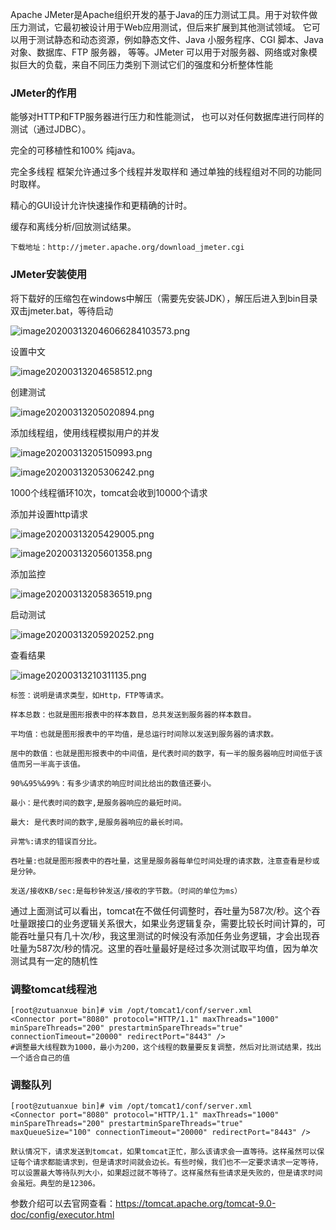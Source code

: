 

Apache JMeter是Apache组织开发的基于Java的压力测试工具。用于对软件做压力测试，它最初被设计用于Web应用测试，但后来扩展到其他测试领域。 它可以用于测试静态和动态资源，例如静态文件、Java 小服务程序、CGI 脚本、Java 对象、数据库、FTP 服务器， 等等。JMeter 可以用于对服务器、网络或对象模拟巨大的负载，来自不同压力类别下测试它们的强度和分析整体性能

### JMeter的作用

能够对HTTP和FTP服务器进行压力和性能测试， 也可以对任何数据库进行同样的测试（通过JDBC）。

完全的可移植性和100% 纯java。

完全多线程 框架允许通过多个线程并发取样和 通过单独的线程组对不同的功能同时取样。

精心的GUI设计允许快速操作和更精确的计时。

缓存和离线分析/回放测试结果。

```
下载地址：http://jmeter.apache.org/download_jmeter.cgi
```

### JMeter安装使用

将下载好的压缩包在windows中解压（需要先安装JDK），解压后进入到bin目录双击jmeter.bat，等待启动

![image202003132046066284103573.png](assets/net-img-1603162643439-20230818112332-vyadgve.png)

设置中文

![image20200313204658512.png](assets/net-img-1603162670876-20230818112332-79tsv6a.png)

创建测试

![image20200313205020894.png](assets/net-img-1603162712089-20230818112332-9h6w2z5.png)

添加线程组，使用线程模拟用户的并发

![image20200313205150993.png](assets/net-img-1603162732432-20230818112333-74vuaev.png)

![image20200313205306242.png](assets/net-img-1603162745836-20230818112333-f6ey3wt.png)

1000个线程循环10次，tomcat会收到10000个请求

添加并设置http请求

![image20200313205429005.png](assets/net-img-1603162768123-20230818112334-0ppt7iv.png)

![image20200313205601358.png](assets/net-img-1603162783074-20230818112334-w54qzzy.png)

添加监控

![image20200313205836519.png](assets/net-img-1603162795573-20230818112335-dbtpseq.png)

启动测试

![image20200313205920252.png](assets/net-img-1603162808359-20230818112335-d52tw96.png)

查看结果

![image20200313210311135.png](assets/net-img-1603162821286-20230818112336-0rvxz6v.png)

```
标签：说明是请求类型，如Http，FTP等请求。

样本总数：也就是图形报表中的样本数目，总共发送到服务器的样本数目。

平均值：也就是图形报表中的平均值，是总运行时间除以发送到服务器的请求数。

居中的数值：也就是图形报表中的中间值，是代表时间的数字，有一半的服务器响应时间低于该值而另一半高于该值。

90%&95%&99%：有多少请求的响应时间比给出的数值还要小。

最小：是代表时间的数字,是服务器响应的最短时间。

最大: 是代表时间的数字,是服务器响应的最长时间。

异常%:请求的错误百分比。

吞吐量:也就是图形报表中的吞吐量，这里是服务器每单位时间处理的请求数，注意查看是秒或是分钟。

发送/接收KB/sec:是每秒钟发送/接收的字节数。（时间的单位为ms）
```

通过上面测试可以看出，tomcat在不做任何调整时，吞吐量为587次/秒。这个吞吐量跟接口的业务逻辑关系很大，如果业务逻辑复杂，需要比较长时间计算的，可能吞吐量只有几十次/秒，我这里测试的时候没有添加任务业务逻辑，才会出现吞吐量为587次/秒的情况。这里的吞吐量最好是经过多次测试取平均值，因为单次测试具有一定的随机性

### 调整tomcat线程池

```
[root@zutuanxue bin]# vim /opt/tomcat1/conf/server.xml    
<Connector port="8080" protocol="HTTP/1.1" maxThreads="1000" minSpareThreads="200" prestartminSpareThreads="true" connectionTimeout="20000" redirectPort="8443" />
#调整最大线程数为1000，最小为200，这个线程的数量要反复调整，然后对比测试结果，找出一个适合自己的值
```

### 调整队列

```
[root@zutuanxue bin]# vim /opt/tomcat1/conf/server.xml 
<Connector port="8080" protocol="HTTP/1.1" maxThreads="1000" minSpareThreads="200" prestartminSpareThreads="true"	maxQueueSize="100" connectionTimeout="20000" redirectPort="8443" />

默认情况下，请求发送到tomcat，如果tomcat正忙，那么该请求会一直等待。这样虽然可以保证每个请求都能请求到，但是请求时间就会边长。有些时候，我们也不一定要求请求一定等待，可以设置最大等待队列大小，如果超过就不等待了。这样虽然有些请求是失败的，但是请求时间会虽短。典型的是12306。
```

参数介绍可以去官网查看：https://tomcat.apache.org/tomcat-9.0-doc/config/executor.html
